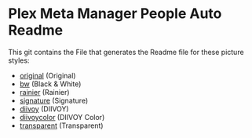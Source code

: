 # Plex Meta Manager People Auto Readme

This git contains the File that generates the Readme file for these picture styles:

- [original](https://github.com/meisnate12/Plex-Meta-Manager-People) (Original)
- [bw](https://github.com/meisnate12/Plex-Meta-Manager-People-bw) (Black & White)
- [rainier](https://github.com/meisnate12/Plex-Meta-Manager-People-rainier) (Rainier)
- [signature](https://github.com/meisnate12/Plex-Meta-Manager-People-signature) (Signature)
- [diivoy](https://github.com/meisnate12/Plex-Meta-Manager-People-diiivoy) (DIIVOY)
- [diivoycolor](https://github.com/meisnate12/Plex-Meta-Manager-People-diiivoycolor) (DIIVOY Color)
- [transparent](https://github.com/meisnate12/Plex-Meta-Manager-People-transparent) (Transparent)
